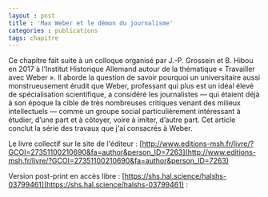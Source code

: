 ```yaml
---
layout : post
title : 'Max Weber et le démon du journalisme'
categories : publications
tags: chapitre
---
```


Ce chapitre fait suite à un colloque organisé par J.-P. Grossein et B. Hibou en 2017 à l’Institut Historique Allemand autour de la thématique « Travailler avec Weber ». Il aborde la question de savoir pourquoi un universitaire aussi monstrueusement érudit que Weber, professant qui plus est un idéal élevé de spécialisation scientifique, a considéré les journalistes — qui étaient déjà à son époque la cible de très nombreuses critiques venant des milieux intellectuels — comme un groupe social particulièrement intéressant à étudier, d’une part et à côtoyer, voire à imiter, d’autre part. Cet article conclut la série des travaux que j'ai consacrés à Weber.

Le livre collectif sur le site de l'éditeur : [http://www.editions-msh.fr/livre/?GCOI=27351100210690&fa=author&person_ID=7263](http://www.editions-msh.fr/livre/?GCOI=27351100210690&fa=author&person_ID=7263)

Version post-print en accès libre : [https://shs.hal.science/halshs-03799461](https://shs.hal.science/halshs-03799461) :

<object data="https://shs.hal.science/halshs-03799461v1/file/Bastin_Papier_demon_journalisme_postprint.pdf" height = "1273" width = "900" type='application/pdf'></object>
